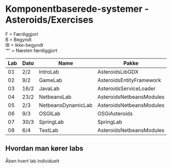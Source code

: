 # Komponentbaserede-systemer - Asteroids/Exercises
F = Færdiggjort  
B = Begyndt  
IB = Ikke-begyndt  
'*' = Næsten færdiggjort

| Lab | Dato | Name               | Pakke                    | Færdiggjort |
|-----|------|--------------------|--------------------------|-------------|
| 01  | 2/2  | IntroLab           | AsteroidsLibGDX          | F           |
| 02  | 9/2  | GameLab            | AsteroidsEntityFramework | F           |
| 03  | 16/2 | JavaLab            | AsteroidsServiceLoader   | F           |
| 04  | 23/2 | NetbeansLab        | AsteroidsNetbeansModules | F           |
| 05  | 2/3  | NetbeansDynamicLab | AsteroidsNetbeansModules | F           |
| 06  | 9/3  | OSGILab            | OSGiAsteroids            | F           |
| 07  | 30/3 | SpringLab          | SpringLab                | F           |
| 08  | 6/4  | TestLab            | AsteroidsNetbeansModules | F           |


## Hvordan man kører labs
Åben hvert lab individuelt

